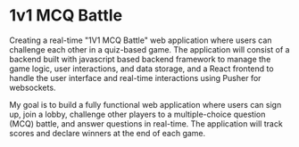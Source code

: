 # 1v1 MCQ Battle

Creating a real-time "1V1 MCQ Battle" web application where users can challenge
each other in a quiz-based game. The application will consist of a backend built with javascript based backend framework to manage the game logic, user interactions, and data
storage, and a React frontend to handle the user interface and real-time interactions using
Pusher for websockets.

My goal is to build a fully functional web application where users can sign up, join a lobby,
challenge other players to a multiple-choice question (MCQ) battle, and answer questions in
real-time. The application will track scores and declare winners at the end of each game.


